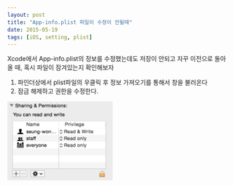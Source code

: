 ```yaml
---
layout: post
title: "App-info.plist 파일이 수정이 안될때"
date: 2015-05-19
tags: [iOS, setting, plist]
---
```


Xcode에서 App-info.plist의 정보를 수정했는데도 저장이 안되고 자꾸 이전으로 돌아올 때, 혹시 파일이 잠겨있는지 확인해보자

1. 파인더상에서 plist파일의 우클릭 후 정보 가져오기를 통해서 창을 불러온다
2. 잠금 해제하고 권한을 수정한다.

<img src="/assets/images/20150519_1.png" width="240">
